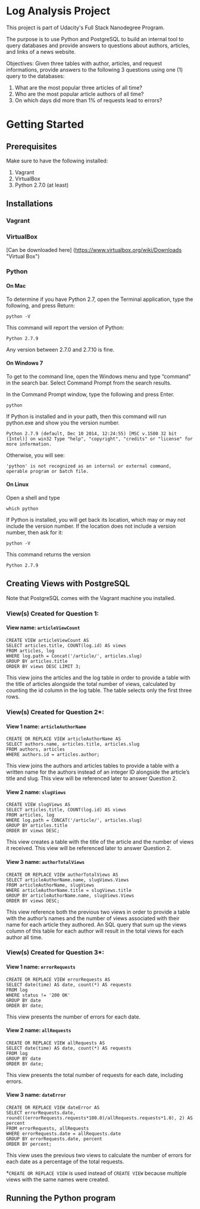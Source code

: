 # Log Analysis Project

This project is part of Udacity's Full Stack Nanodegree Program. 

The purpose is to use Python and PostgreSQL to build an internal tool to query databases and provide answers to questions about authors, articles, and links of a news website.

Objectives: Given three tables with author, articles, and request informations, provide answers to the following 3 questions using one (1) query to the databases:
1. What are the most popular three articles of all time?
2. Who are the most popular article authors of all time?
3. On which days did more than 1% of requests lead to errors?

# Getting Started

## Prerequisites

Make sure to have the following installed:
1. Vagrant
2. VirtualBox
3. Python 2.7.0 (at least)

## Installations

### Vagrant

### VirtualBox
[Can be downloaded here] (https://www.virtualbox.org/wiki/Downloads "Virtual Box")

### Python
#### On Mac
To determine if you have Python 2.7, open the Terminal application, type the following, and press Return:

`python -V`

This command will report the version of Python:

`Python 2.7.9`

Any version between 2.7.0 and 2.7.10 is fine.

#### On Windows 7

To get to the command line, open the Windows menu and type “command” in the search bar. Select Command Prompt from the search results.

In the Command Prompt window, type the following and press Enter.

`python`

If Python is installed and in your path, then this command will run python.exe and show you the version number.

`Python 2.7.9 (default, Dec 10 2014, 12:24:55) [MSC v.1500 32 bit (Intel)] on win32
Type "help", "copyright", "credits" or "license" for more information.`

Otherwise, you will see:

`'python' is not recognized as an internal or external command, operable program or batch file.`

#### On Linux

Open a shell and type

`which python`

If Python is installed, you will get back its location, which may or may not include the version number. If the location does not include a version number, then ask for it:

`python -V`

This command returns the version

`Python 2.7.9`

## Creating Views with PostgreSQL
Note that PostgreSQL comes with the Vagrant machine you installed.

### View(s) Created for Question 1: 

#### View name: `articleViewCount`

```
CREATE VIEW articleViewCount AS 
SELECT articles.title, COUNT(log.id) AS views
FROM articles, log
WHERE log.path = Concat('/article/', articles.slug)
GROUP BY articles.title
ORDER BY views DESC LIMIT 3;
```

This view joins the articles and the log table in order to provide a table with the title of articles alongside the total number of views, calculated by counting the id column in the log table. The table selects only the first three rows.

### View(s) Created for Question 2*: 

#### View 1 name: `articleAuthorName`

```
CREATE OR REPLACE VIEW articleAuthorName AS
SELECT authors.name, articles.title, articles.slug
FROM authors, articles
WHERE authors.id = articles.author;
```

This view joins the authors and articles tables to provide a table with a written name for the authors instead of an integer ID alongside the article’s title and slug. This view will be referenced later to answer Question 2.

#### View 2 name: `slugViews`

```
CREATE VIEW slugViews AS 
SELECT articles.title, COUNT(log.id) AS views 
FROM articles, log 
WHERE log.path = CONCAT('/article/', articles.slug) 
GROUP BY articles.title 
ORDER BY views DESC;
```

This view creates a table with the title of the article and the number of views it received. This view will be referenced later to answer Question 2.

#### View 3 name: `authorTotalViews`

```
CREATE OR REPLACE VIEW authorTotalViews AS
SELECT articleAuthorName.name, slugViews.Views
FROM articleAuthorName, slugViews
WHERE articleAuthorName.title = slugViews.title
GROUP BY articleAuthorName.name, slugViews.Views
ORDER BY views DESC;
```

This view reference both the previous two views in order to provide a table with the author’s names and the number of views associated with their name for each article they authored. An SQL query that sum up the views column of this table for each author will result in the total views for each author all time. 

### View(s) Created for Question 3*:

#### View 1 name: `errorRequests`

```
CREATE OR REPLACE VIEW errorRequests AS
SELECT date(time) AS date, count(*) AS requests
FROM log
WHERE status != '200 OK'
GROUP BY date
ORDER BY date;
```

This view presents the number of errors for each date.

#### View 2 name: `allRequests`

```
CREATE OR REPLACE VIEW allRequests AS
SELECT date(time) AS date, count(*) AS requests
FROM log
GROUP BY date
ORDER BY date;
```

This view presents the total number of requests for each date, including errors.

#### View 3 name: `dateError`

```
CREATE OR REPLACE VIEW dateError AS
SELECT errorRequests.date, round(((errorRequests.requests*100.0)/allRequests.requests*1.0), 2) AS percent
FROM errorRequests, allRequests
WHERE errorRequests.date = allRequests.date
GROUP BY errorRequests.date, percent
ORDER BY percent;
```

This view uses the previous two views to calculate the number of errors for each date as a percentage of the total requests.

*`CREATE OR REPLACE VIEW` is used instead of `CREATE VIEW` because multiple views with the same names were created.

## Running the Python program




